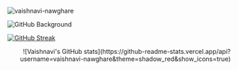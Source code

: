 <p align="left"> <img src="https://komarev.com/ghpvc/?username=vaishnavi-nawghare&color=brightgreen" alt="vaishnavi-nawghare" /> </p> 

 
![GitHub Background](src/vaishnavi-matrix.gif)

<p align="left">
  <a href="https://git.io/streak-stats">
    <img src="https://streak-stats.demolab.com?user=vaishnavi-nawghare&theme=git-dark&hide_border=true" alt="GitHub Streak" />
  </a>
</p>
<p align="right">
 ![Vaishnavi's GitHub stats](https://github-readme-stats.vercel.app/api?username=vaishnavi-nawghare&theme=shadow_red&show_icons=true)
</p>



 <!----
## Aspiring App Developer 🎓

## ⚙️ My Techstack 

- _Flutter, Dart, Python, C, HTML, CSS, Javascript_

## ⚒️ Tools 

- _Canva, Adobe Illustrator, Figma, Adobe Photoshop suit, etc.._

---->


